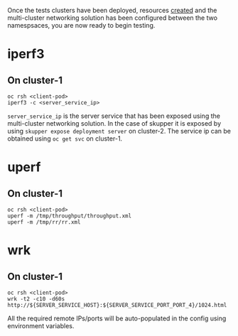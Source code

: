 Once the tests clusters have been deployed, resources [created](../manifests/creating-resources.md) and the multi-cluster networking solution has been configured between the two namespsaces, you are now ready to begin testing.

# iperf3

## On cluster-1
 
```
oc rsh <client-pod>
iperf3 -c <server_service_ip>
```
`server_service_ip` is the server service that has been exposed using the multi-cluster networking solution. In the case of skupper it is exposed by using `skupper expose deployment server` on cluster-2. The service ip can be obtained using `oc get svc` on cluster-1.

# uperf

## On cluster-1

```
oc rsh <client-pod>
uperf -m /tmp/throughput/throughput.xml
uperf -m /tmp/rr/rr.xml
```

# wrk

## On cluster-1

```
oc rsh <client-pod>
wrk -t2 -c10 -d60s http://${SERVER_SERVICE_HOST}:${SERVER_SERVICE_PORT_PORT_4}/1024.html
```

All the required remote IPs/ports will be auto-populated in the config using environment variables.

